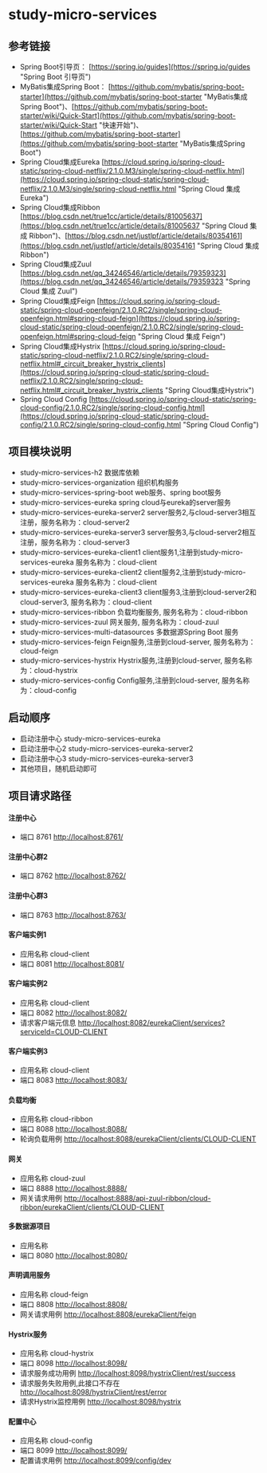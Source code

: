 # study-micro-services #

## 参考链接 ##
- Spring Boot引导页： 
[https://spring.io/guides](https://spring.io/guides "Spring Boot 引导页")
- MyBatis集成Spring Boot： [https://github.com/mybatis/spring-boot-starter](https://github.com/mybatis/spring-boot-starter "MyBatis集成Spring Boot")、[https://github.com/mybatis/spring-boot-starter/wiki/Quick-Start](https://github.com/mybatis/spring-boot-starter/wiki/Quick-Start "快速开始")、[https://github.com/mybatis/spring-boot-starter](https://github.com/mybatis/spring-boot-starter "MyBatis集成Spring Boot")
- Spring Cloud集成Eureka [https://cloud.spring.io/spring-cloud-static/spring-cloud-netflix/2.1.0.M3/single/spring-cloud-netflix.html](https://cloud.spring.io/spring-cloud-static/spring-cloud-netflix/2.1.0.M3/single/spring-cloud-netflix.html "Spring Cloud 集成 Eureka")
- Spring Cloud集成Ribbon [https://blog.csdn.net/true1cc/article/details/81005637](https://blog.csdn.net/true1cc/article/details/81005637 "Spring Cloud 集成 Ribbon")、[https://blog.csdn.net/justlpf/article/details/80354161](https://blog.csdn.net/justlpf/article/details/80354161 "Spring Cloud 集成 Ribbon")
- Spring Cloud集成Zuul [https://blog.csdn.net/qq_34246546/article/details/79359323](https://blog.csdn.net/qq_34246546/article/details/79359323 "Spring Cloud 集成 Zuul")
- Spring Cloud集成Feign [https://cloud.spring.io/spring-cloud-static/spring-cloud-openfeign/2.1.0.RC2/single/spring-cloud-openfeign.html#spring-cloud-feign](https://cloud.spring.io/spring-cloud-static/spring-cloud-openfeign/2.1.0.RC2/single/spring-cloud-openfeign.html#spring-cloud-feign "Spring Cloud 集成 Feign")
- Spring Cloud集成Hystrix [https://cloud.spring.io/spring-cloud-static/spring-cloud-netflix/2.1.0.RC2/single/spring-cloud-netflix.html#_circuit_breaker_hystrix_clients](https://cloud.spring.io/spring-cloud-static/spring-cloud-netflix/2.1.0.RC2/single/spring-cloud-netflix.html#_circuit_breaker_hystrix_clients "Spring Cloud集成Hystrix")
- Spring Cloud Config [https://cloud.spring.io/spring-cloud-static/spring-cloud-config/2.1.0.RC2/single/spring-cloud-config.html](https://cloud.spring.io/spring-cloud-static/spring-cloud-config/2.1.0.RC2/single/spring-cloud-config.html "Spring Cloud Config")

## 项目模块说明 ##
- study-micro-services-h2 数据库依赖
- study-micro-services-organization 组织机构服务
- study-micro-services-spring-boot web服务、spring boot服务
- study-micro-services-eureka spring cloud与eureka的server服务
- study-micro-services-eureka-server2 server服务2,与cloud-server3相互注册，服务名称为：cloud-server2
- study-micro-services-eureka-server3 server服务3,与cloud-server2相互注册，服务名称为：cloud-server3
- study-micro-services-eureka-client1 client服务1,注册到study-micro-services-eureka  服务名称为：cloud-client
- study-micro-services-eureka-client2 client服务2,注册到study-micro-services-eureka  服务名称为：cloud-client
- study-micro-services-eureka-client3 client服务3,注册到cloud-server2和cloud-server3, 服务名称为：cloud-client
- study-micro-services-ribbon 负载均衡服务, 服务名称为：cloud-ribbon
- study-micro-services-zuul 网关服务, 服务名称为：cloud-zuul
- study-micro-services-multi-datasources 多数据源Spring Boot 服务
- study-micro-services-feign Feign服务,注册到cloud-server, 服务名称为：cloud-feign
- study-micro-services-hystrix Hystrix服务,注册到cloud-server, 服务名称为：cloud-hystrix
- study-micro-services-config Config服务,注册到cloud-server, 服务名称为：cloud-config

## 启动顺序 ##
- 启动注册中心 study-micro-services-eureka
- 启动注册中心2 study-micro-services-eureka-server2
- 启动注册中心3 study-micro-services-eureka-server3
- 其他项目，随机启动即可

## 项目请求路径 ##
#### 注册中心 ####
 - 端口 8761 [http://localhost:8761/](http://localhost:8761/ "注册中心")
#### 注册中心群2 ####
 - 端口 8762 [http://localhost:8762/](http://localhost:8762/ "注册中心")
#### 注册中心群3 ####
 - 端口 8763 [http://localhost:8763/](http://localhost:8763/ "注册中心")
#### 客户端实例1 ####
 - 应用名称 cloud-client
 - 端口 8081 [http://localhost:8081/](http://localhost:8081/ "客户端1")
#### 客户端实例2 ####
 - 应用名称 cloud-client
 - 端口 8082 [http://localhost:8082/](http://localhost:8082/ "客户端2")
 - 请求客户端元信息 [http://localhost:8082/eurekaClient/services?serviceId=CLOUD-CLIENT](http://localhost:8082/eurekaClient/services?serviceId=CLOUD-CLIENT "CLOUD-CLIENT元信息")
  

#### 客户端实例3 ####
 - 应用名称 cloud-client
 - 端口 8083 [http://localhost:8083/](http://localhost:8083/ "客户端3")
#### 负载均衡 ####
 - 应用名称 cloud-ribbon
 - 端口 8088 [http://localhost:8088/](http://localhost:8088/ "负载均衡")
 - 轮询负载用例 [http://localhost:8088/eurekaClient/clients/CLOUD-CLIENT](http://localhost:8088/eurekaClient/clients/CLOUD-CLIENT "测试用例")
#### 网关 ####
 - 应用名称 cloud-zuul
 - 端口 8888 [http://localhost:8888/](http://localhost:8888/ "网关")
 - 网关请求用例 [http://localhost:8888/api-zuul-ribbon/cloud-ribbon/eurekaClient/clients/CLOUD-CLIENT](http://localhost:8888/api-zuul-ribbon/cloud-ribbon/eurekaClient/clients/CLOUD-CLIENT "测试用例")
#### 多数据源项目 ####
 - 应用名称 
 - 端口 8080 [http://localhost:8080/](http://localhost:8080/ "多数据源")
#### 声明调用服务 ####
  - 应用名称 cloud-feign
  - 端口 8808 [http://localhost:8808/](http://localhost:8808/ "Feign")
  - 网关请求用例 [http://localhost:8808/eurekaClient/feign](http://localhost:8808/eurekaClient/feign "调用CLOUD-CLIENT的/eurekaClient/feign接口")
#### Hystrix服务 ####
  - 应用名称 cloud-hystrix
  - 端口 8098 [http://localhost:8098/](http://localhost:8098/ "Hystrix")
  - 请求服务成功用例 [http://localhost:8098/hystrixClient/rest/success](http://localhost:8098/hystrixClient/rest/success "成功调用CLOUD-CLIENT的/eurekaClient/feign接口")
  - 请求服务失败用例,此接口不存在 [http://localhost:8098/hystrixClient/rest/error](http://localhost:8098/hystrixClient/rest/error "失败调用CLOUD-CLIENT的/eurekaClient/someUrl接口")
  - 请求Hystrix监控用例 [http://localhost:8098/hystrix](http://localhost:8098/hystrix "监控地址")
#### 配置中心 ####
   - 应用名称 cloud-config
   - 端口 8099 [http://localhost:8099/](http://localhost:8099/ "配置中心")
   - 配置请求用例 [http://localhost:8099/config/dev](http://localhost:8099/config/dev "测试用例")

